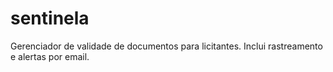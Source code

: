# sentinela
Gerenciador de validade de documentos para licitantes. Inclui rastreamento e alertas por email.
